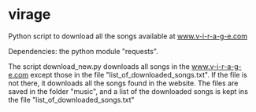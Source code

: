 # virage
Python script to download all the songs available at www.v-i-r-a-g-e.com

Dependencies: the python module "requests".

The script download_new.py downloads all songs in the www.v-i-r-a-g-e.com except those in the file "list_of_downloaded_songs.txt". If the file is not there, it downloads all the songs found in the website. The files are saved in the folder "music", and a list of the downloaded songs is kept ins the file "list_of_downloaded_songs.txt"
